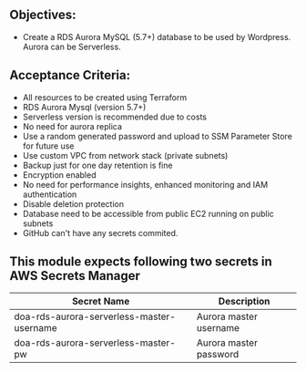 ## Objectives:

- Create a RDS Aurora MySQL (5.7+) database to be used by Wordpress. Aurora can be Serverless.

## Acceptance Criteria:

- All resources to be created using Terraform
- RDS Aurora Mysql (version 5.7+)
- Serverless version is recommended due to costs
- No need for aurora replica
- Use a random generated password and upload to SSM Parameter Store for future use
- Use custom VPC from network stack (private subnets)
- Backup just for one day retention is fine
- Encryption enabled
- No need for performance insights, enhanced monitoring and IAM authentication
- Disable deletion protection
- Database need to be accessible from public EC2 running on public subnets
- GitHub can't have any secrets commited.

## This module expects following two secrets in AWS Secrets Manager

| Secret Name | Description |
| ----------- | ----------- |
| doa-rds-aurora-serverless-master-username | Aurora master username |
| doa-rds-aurora-serverless-master-pw | Aurora master password |
